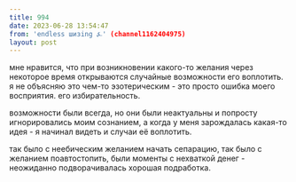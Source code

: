 ```yaml
---
title: 994
date: 2023-06-28 13:54:47
from: 'endless шизing ⍼' (channel1162404975)
layout: post
---
```


мне нравится, что при возникновении какого-то желания через некоторое время открываются случайные возможности его воплотить. я не объясняю это чем-то эзотерическим - это просто ошибка моего восприятия. его избирательность.

возможности были всегда, но они были неактуальны и попросту игнорировались моим сознанием, а когда у меня зарождалась какая-то идея - я начинал видеть и случаи её воплотить.

так было с неебическим желанием начать сепарацию, так было с желанием поавтостопить, были моменты с нехваткой денег - неожиданно подворачивалась хорошая подработка.

